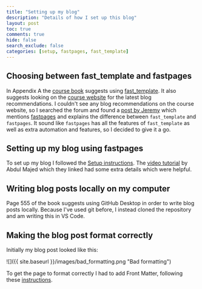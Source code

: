 ```yaml
---
title: "Setting up my blog"
description: "Details of how I set up this blog"
layout: post
toc: true
comments: true
hide: false
search_exclude: false
categories: [setup, fastpages, fast_template]
---
```


## Choosing between fast_template and fastpages
In Appendix A the [course
book](https://www.amazon.co.uk/Deep-Learning-Coders-fastai-PyTorch/dp/1492045527)
suggests using [fast_template](https://github.com/fastai/fast_template). It also
suggests looking on the [course website](https://course.fast.ai/) for the latest blog
recommendations. I couldn't see any blog recommendations on the course website, so I
searched the forum and found a [post by
Jeremy](https://forums.fast.ai/t/about-the-nbdev-fastpages-category/61743) which
mentions [fastpages](https://github.com/fastai/fastpages) and explains the difference
between `fast_template` and `fastpages`. It sound like `fastpages` has all the features
of `fast_template` as well as extra automation and features, so I decided to give it a
go.

## Setting up my blog using fastpages
To set up my blog I followed the [Setup
instructions](https://github.com/fastai/fastpages#setup-instructions). The [video
tutorial](https://www.youtube.com/watch?v=L0boq3zqazI&ab_channel=1littlecoder) by Abdul
Majed which they linked had some extra details which were helpful.

## Writing blog posts locally on my computer
Page 555 of the book suggests using GitHub Desktop in order to write blog posts locally.
Because I've used git before, I instead cloned the repository and am writing this in VS
Code.

## Making the blog post format correctly
Initially my blog post looked like this:

<!-- ![Bad formatting](../images/bad_formatting.png) -->
<!-- ![Bad formatting](images/bad_formatting.png) -->
![]({{ site.baseurl }}/images/bad_formatting.png "Bad formatting")

To get the page to format correctly I had to add Front Matter, following these
[instructions](https://github.com/fastai/fastpages#customizing-blog-posts-with-front-matter).
